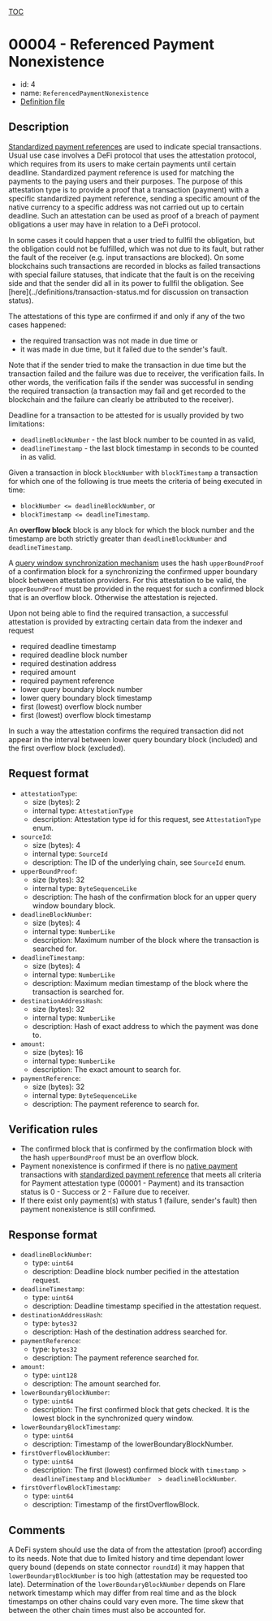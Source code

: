 [TOC](../README.md)

# 00004 - Referenced Payment Nonexistence

- id: 4
- name: `ReferencedPaymentNonexistence`  
- [Definition file](../../lib/verification/attestation-types/t-00004-referenced-payment-nonexistence.ts)

## Description

[Standardized payment references](../definitions/payment-reference.md) are used to indicate special transactions. Usual use case involves a DeFi protocol that uses the attestation protocol, which requires from its users to make certain payments until certain deadline. Standardized payment reference is used for matching the payments to the paying users and their purposes. The purpose of this attestation type is to provide a proof that a transaction (payment) with a specific standardized payment reference, sending a specific amount of the native currency to a specific address was not carried out up to certain deadline. Such an attestation can be used as proof of a breach of payment obligations a user may have in relation to a DeFi protocol.

In some cases it could happen that a user tried to fullfil the obligation, but the obligation could not be fulfilled, which was not due to its fault, but rather the fault of the receiver (e.g. input transactions are blocked). On some blockchains such transactions are recorded in blocks as failed transactions with special failure statuses, that indicate that the fault is on the receiving side and that the sender did all in its power to fullfil the obligation. See [here](../definitions/transaction-status.md for discussion on transaction status).

The attestations of this type are confirmed if and only if any of the two cases happened:
- the required transaction was not made in due time or 
- it was made in due time, but it failed due to the sender's fault.

Note that if the sender tried to make the transaction in due time but the transaction failed and the failure was due to receiver, the verification fails. In other words, the verification fails if the sender was successful in sending the required transaction (a transaction may fail and get recorded to the blockchain and the failure can clearly be attributed to the receiver).


Deadline for a transaction to be attested for is usually provided by two limitations:
- `deadlineBlockNumber` - the last block number to be counted in as valid,
- `deadlineTimestamp` - the last block timestamp in seconds to be counted in as valid.

Given a transaction in block `blockNumber` with `blockTimestamp` a transaction for which one of the following is true meets the criteria of being executed in time:
- `blockNumber <= deadlineBlockNumber`, or
- `blockTimestamp <= deadlineTimestamp`.

An **overflow block** block is any block for which the block number and the timestamp are both strictly greater than `deadlineBlockNumber` and `deadlineTimestamp`. 

A [query window synchronization mechanism](../indexing/synchronized-query-window.md) uses the hash `upperBoundProof` of a confirmation block for a synchronizing the confirmed upper boundary block between attestation providers. For this attestation to be valid, the `upperBoundProof` must be provided in the request for such a confirmed block that is an overflow block. Otherwise the attestation is rejected.


Upon not being able to find the required transaction, a successful attestation is provided by extracting certain data from the indexer and request
- required deadline timestamp
- required deadline block number
- required destination address
- required amount
- required payment reference
- lower query boundary block number
- lower query boundary block timestamp
- first (lowest) overflow block number
- first (lowest) overflow block timestamp

In such a way the attestation confirms the required transaction did not appear in the interval between lower query boundary block (included) and the first overflow block (excluded). 
## Request format

- `attestationType`:
  - size (bytes): 2
  - internal type: `AttestationType`  
  - description: Attestation type id for this request, see `AttestationType` enum.
- `sourceId`:
  - size (bytes): 4
  - internal type: `SourceId`
  - description: The ID of the underlying chain, see `SourceId` enum.
- `upperBoundProof`:
  - size (bytes): 32
  - internal type: `ByteSequenceLike`
  - description: The hash of the confirmation block for an upper query window boundary block.
- `deadlineBlockNumber`:
  - size (bytes): 4
  - internal type: `NumberLike`
  - description: Maximum number of the block where the transaction is searched for.
- `deadlineTimestamp`:
  - size (bytes): 4
  - internal type: `NumberLike`
  - description: Maximum median timestamp of the block where the transaction is searched for.
- `destinationAddressHash`:
  - size (bytes): 32
  - internal type: `NumberLike`
  - description: Hash of exact address to which the payment was done to.
- `amount`:
  - size (bytes): 16
  - internal type: `NumberLike`
  - description: The exact amount to search for.
- `paymentReference`:
  - size (bytes): 32
  - internal type: `ByteSequenceLike`
  - description: The payment reference to search for.


## Verification rules

- The confirmed block that is confirmed by the confirmation block with the hash `upperBoundProof` must be an overflow block.
- Payment nonexistence is confirmed if there is no [native payment](../definitions/native-payment.md) transactions with [standardized payment reference](../definitions/payment-reference.md) that meets all criteria for Payment attestation type (00001 - Payment) and its transaction status is 0 - Success or 2 - Failure due to receiver. 
- If there exist only payment(s) with status 1 (failure, sender's fault) then payment nonexistence is still confirmed.

## Response format

- `deadlineBlockNumber`:
  - type: `uint64`
  - description: Deadline block number pecified in the attestation request.
- `deadlineTimestamp`:
  - type: `uint64`
  - description: Deadline timestamp specified in the attestation request.
- `destinationAddressHash`:
  - type: `bytes32`
  - description: Hash of the destination address searched for.
- `paymentReference`:
  - type: `bytes32`
  - description: The payment reference searched for.
- `amount`:
  - type: `uint128`
  - description: The amount searched for.
- `lowerBoundaryBlockNumber`:
  - type: `uint64`
  - description: The first confirmed block that gets checked. It is the lowest block in the synchronized query window.  
- `lowerBoundaryBlockTimestamp`:
  - type: `uint64`
  - description: Timestamp of the lowerBoundaryBlockNumber.
- `firstOverflowBlockNumber`:
  - type: `uint64`
  - description: The first (lowest) confirmed block with `timestamp > deadlineTimestamp` and `blockNumber  > deadlineBlockNumber`. 
- `firstOverflowBlockTimestamp`:
  - type: `uint64`
  - description: Timestamp of the firstOverflowBlock.


## Comments

A DeFi system should use the data of from the attestation (proof) according to its needs. Note that due to limited history and time dependant lower query bound (depends on state connector `roundId`) it may happen that `lowerBoundaryBlockNumber` is too high (attestation may be requested too late). Determination of the `lowerBoundaryBlockNumber` depends on Flare network timestamp which may differ from real time and as the block timestamps on other chains could vary even more. The time skew that between the other chain times must also be accounted for.

